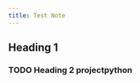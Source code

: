```yaml
---
title: Test Note
---
```


## Heading 1

### <span class="todo">TODO</span> Heading 2 <span class="orgtag">project</span><span class="orgtag">python</span>
